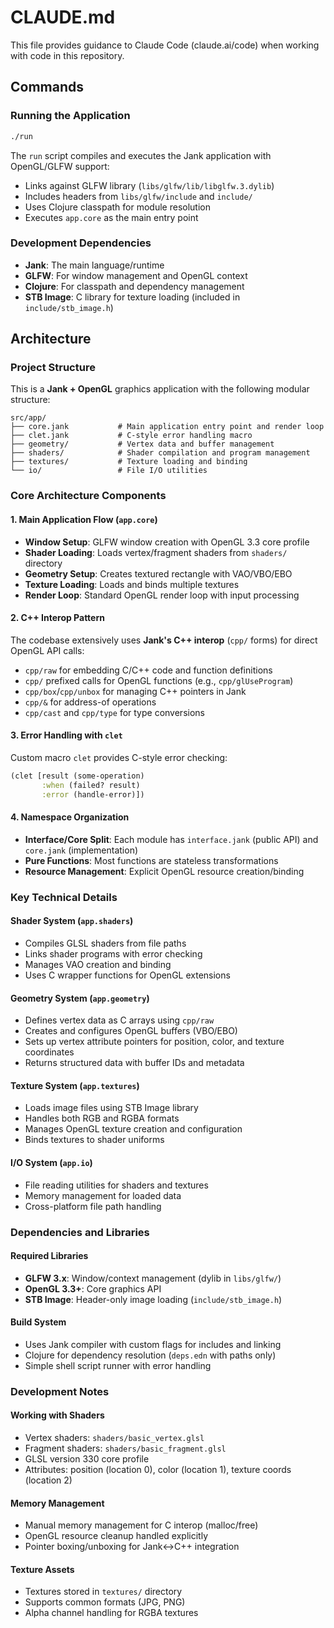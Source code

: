 # CLAUDE.md

This file provides guidance to Claude Code (claude.ai/code) when working with code in this repository.

## Commands

### Running the Application
```bash
./run
```

The `run` script compiles and executes the Jank application with OpenGL/GLFW support:
- Links against GLFW library (`libs/glfw/lib/libglfw.3.dylib`)
- Includes headers from `libs/glfw/include` and `include/`
- Uses Clojure classpath for module resolution
- Executes `app.core` as the main entry point

### Development Dependencies
- **Jank**: The main language/runtime
- **GLFW**: For window management and OpenGL context
- **Clojure**: For classpath and dependency management
- **STB Image**: C library for texture loading (included in `include/stb_image.h`)

## Architecture

### Project Structure
This is a **Jank + OpenGL** graphics application with the following modular structure:

```
src/app/
├── core.jank           # Main application entry point and render loop
├── clet.jank           # C-style error handling macro
├── geometry/           # Vertex data and buffer management
├── shaders/            # Shader compilation and program management
├── textures/           # Texture loading and binding
└── io/                 # File I/O utilities
```

### Core Architecture Components

#### 1. Main Application Flow (`app.core`)
- **Window Setup**: GLFW window creation with OpenGL 3.3 core profile
- **Shader Loading**: Loads vertex/fragment shaders from `shaders/` directory
- **Geometry Setup**: Creates textured rectangle with VAO/VBO/EBO
- **Texture Loading**: Loads and binds multiple textures
- **Render Loop**: Standard OpenGL render loop with input processing

#### 2. C++ Interop Pattern
The codebase extensively uses **Jank's C++ interop** (`cpp/` forms) for direct OpenGL API calls:
- `cpp/raw` for embedding C/C++ code and function definitions
- `cpp/` prefixed calls for OpenGL functions (e.g., `cpp/glUseProgram`)
- `cpp/box`/`cpp/unbox` for managing C++ pointers in Jank
- `cpp/&` for address-of operations
- `cpp/cast` and `cpp/type` for type conversions

#### 3. Error Handling with `clet`
Custom macro `clet` provides C-style error checking:
```clojure
(clet [result (some-operation)
       :when (failed? result)
       :error (handle-error)])
```

#### 4. Namespace Organization
- **Interface/Core Split**: Each module has `interface.jank` (public API) and `core.jank` (implementation)
- **Pure Functions**: Most functions are stateless transformations
- **Resource Management**: Explicit OpenGL resource creation/binding

### Key Technical Details

#### Shader System (`app.shaders`)
- Compiles GLSL shaders from file paths
- Links shader programs with error checking
- Manages VAO creation and binding
- Uses C wrapper functions for OpenGL extensions

#### Geometry System (`app.geometry`)
- Defines vertex data as C arrays using `cpp/raw`
- Creates and configures OpenGL buffers (VBO/EBO)
- Sets up vertex attribute pointers for position, color, and texture coordinates
- Returns structured data with buffer IDs and metadata

#### Texture System (`app.textures`)
- Loads image files using STB Image library
- Handles both RGB and RGBA formats
- Manages OpenGL texture creation and configuration
- Binds textures to shader uniforms

#### I/O System (`app.io`)
- File reading utilities for shaders and textures
- Memory management for loaded data
- Cross-platform file path handling

### Dependencies and Libraries

#### Required Libraries
- **GLFW 3.x**: Window/context management (dylib in `libs/glfw/`)
- **OpenGL 3.3+**: Core graphics API
- **STB Image**: Header-only image loading (`include/stb_image.h`)

#### Build System
- Uses Jank compiler with custom flags for includes and linking
- Clojure for dependency resolution (`deps.edn` with paths only)
- Simple shell script runner with error handling

### Development Notes

#### Working with Shaders
- Vertex shaders: `shaders/basic_vertex.glsl`
- Fragment shaders: `shaders/basic_fragment.glsl`
- GLSL version 330 core profile
- Attributes: position (location 0), color (location 1), texture coords (location 2)

#### Memory Management
- Manual memory management for C interop (malloc/free)
- OpenGL resource cleanup handled explicitly
- Pointer boxing/unboxing for Jank<->C++ integration

#### Texture Assets
- Textures stored in `textures/` directory
- Supports common formats (JPG, PNG)
- Alpha channel handling for RGBA textures